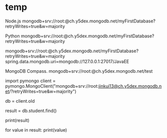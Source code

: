 # temp


Node.js
mongodb+srv://root:<password>@ch.y5dex.mongodb.net/myFirstDatabase?retryWrites=true&w=majority

  
Python
mongodb+srv://root:<password>@ch.y5dex.mongodb.net/myFirstDatabase?retryWrites=true&w=majority

mongodb+srv://root:<password>@ch.y5dex.mongodb.net/myFirstDatabase?retryWrites=true&w=majority
spring.data.mongodb.uri=mongodb://127.0.0.1:27017/JavaEE

MongoDB Compass.
mongodb+srv://root:<password>@ch.y5dex.mongodb.net/test

  
  import pymongo
client = pymongo.MongoClient("mongodb+srv://root:jinkui13@ch.y5dex.mongodb.net/?retryWrites=true&w=majority")

db = client.old

result = db.student.find()

print(result)

for value in result:
    print(value)
